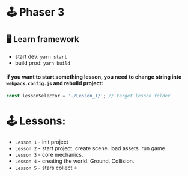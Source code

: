 # 🕹️ Phaser 3
## 🖥️ Learn framework

* start dev: `yarn start`
* build prod: `yarn build`


#### if you want to start something lesson, you need to change string into `webpack.config.js` and rebuild project: 

```js
const lessonSelector = './Lesson_1/'; // target lesson folder
```

# 🕹️ Lessons: 

* `Lesson 1` - init project
* `Lesson 2` - start project. create scene. load assets. run game.
* `Lesson 3` - core mechanics.
* `Lesson 4` - creating the world. Ground. Collision.
* `Lesson 5` - stars collect  ⭐️️
